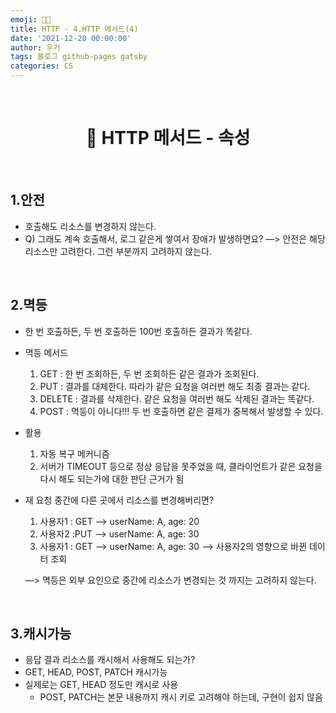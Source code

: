 ```yaml
---
emoji: 👨‍💻
title: HTTP - 4.HTTP 메서드(4)
date: '2021-12-20 00:00:00'
author: 우기
tags: 블로그 github-pages gatsby
categories: CS
---
```


<br>

<h1 align="center">
  👋  HTTP 메서드 - 속성
</h1>

<br>

## 1.안전

- 호출해도 리소스를 변경하지 않는다.
- Q) 그래도 계속 호출해서, 로그 같은게 쌓여서 장애가 발생하면요?
  —> 안전은 해당 리소스만 고려한다. 그런 부분까지 고려하지 않는다.

<br>

## 2.멱등

- 한 번 호출하든, 두 번 호출하든 100번 호출하든 결과가 똑같다.
- 멱등 메서드

  1.  GET : 한 번 조회하든, 두 번 조회하든 같은 결과가 조회된다.
  2.  PUT : 결과를 대체한다. 따라가 같은 요청을 여러번 해도 최종 결과는 같다.
  3.  DELETE : 결과를 삭제한다. 같은 요청을 여러번 해도 삭제된 결과는 똑같다.
  4.  POST : 멱등이 아니다!!! 두 번 호출하면 같은 결제가 중복해서 발생할 수 있다.

- 활용

  1.  자동 복구 메커니즘
  2.  서버가 TIMEOUT 등으로 정상 응답을 못주었을 때, 클라이언트가 같은 요청을 다시 해도 되는가에 대한 판단 근거가 됨

- 재 요청 중간에 다른 곳에서 리소스를 변경해버리면?

  1.  사용자1 : GET —> userName: A, age: 20
  2.  사용자2 :PUT —> userName: A, age: 30
  3.  사용자1 : GET —> userName: A, age: 30 —> 사용자2의 영향으로 바뀐 데이터 조회

  —> 멱등은 외부 요인으로 중간에 리소스가 변경되는 것 까지는 고려하지 않는다.

<br>

## 3.캐시가능

- 응답 결과 리소스를 캐시해서 사용해도 되는가?
- GET, HEAD, POST, PATCH 캐시가능
- 실제로는 GET, HEAD 정도만 캐시로 사용
  - POST, PATCH는 본문 내용까지 캐시 키로 고려해야 하는데, 구현이 쉽지 않음

```toc

```
